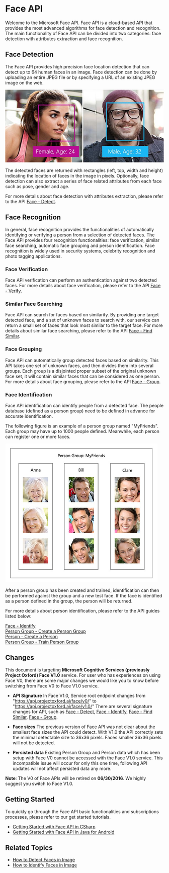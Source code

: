 <!-- 
NavPath: Face API
LinkLabel: Overview
Url: face-api/documentation/overview
Weight: 100
-->
# Face API

Welcome to the Microsoft Face API. Face API is a cloud-based API that provides the most advanced algorithms for face detection and recognition. The main functionality of Face API can be divided into two categories: face detection with attributes extraction and face recognition.

## Face Detection


The Face API provides high precision face location detection that can detect up to 64 human faces in an image. Face detection can be done by uploading an entire JPEG file or by specifying a URL of an existing JPEG image on the web.

![Overview - Face Detection](./Images/Face.detection.jpg)

The detected faces are returned with rectangles (left, top, width and height) indicating the location of faces in the image in pixels. Optionally, face detection can also extract a series of face related attributes from each face such as pose, gender and age.

For more details about face detection with attributes extraction, please refer to the API [Face - Detect](https://dev.projectoxford.ai/docs/services/563879b61984550e40cbbe8d/operations/563879b61984550f30395236).

## Face Recognition

In general, face recognition provides the functionalities of automatically identifying or verifying a person from a selection of detected faces. The Face API provides four recognition functionalities: face verification, similar face searching, automatic face grouping and person identification. Face recognition is widely used in security systems, celebrity recognition and photo tagging applications.

### Face Verification

Face API verification can perform an authentication against two detected faces. For more details about face verification, please refer to the API [Face - Verify](https://dev.projectoxford.ai/docs/services/563879b61984550e40cbbe8d/operations/563879b61984550f3039523a).

### Similar Face Searching

Face API can search for faces based on similarity. By providing one target detected face, and a set of unknown faces to search with, our service can return a small set of faces that look most similar to the target face. For more details about similar face searching, please refer to the API [Face - Find Similar](https://dev.projectoxford.ai/docs/services/563879b61984550e40cbbe8d/operations/563879b61984550f30395237).

### Face Grouping

Face API can automatically group detected faces based on similarity. This API takes one set of unknown faces, and then divides them into several groups. Each group is a disjointed proper subset of the original unknown face set, it will contain similar faces that can be considered as one person. For more details about face grouping, please refer to the API [Face - Group](https://dev.projectoxford.ai/docs/services/563879b61984550e40cbbe8d/operations/563879b61984550f30395238).

### Face Identification

Face API identification can identify people from a detected face. The people database (defined as a person group) need to be defined in advance for accurate identification.

The following figure is an example of a person group named "MyFriends". Each group may have up to 1000 people defined. Meanwhile, each person can register one or more faces.

![Overview - Person Group](./Images/person.group.clare.jpg)

After a person group has been created and trained, identification can then be performed against the group and a new test face. If the face is identified as a person defined in the group, the person will be returned.

For more details about person identification, please refer to the API guides listed below:

[Face - Identify](https://dev.projectoxford.ai/docs/services/563879b61984550e40cbbe8d/operations/563879b61984550f30395239)  
[Person Group - Create a Person Group](https://dev.projectoxford.ai/docs/services/563879b61984550e40cbbe8d/operations/563879b61984550f30395244)  
[Person - Create a Person](https://dev.projectoxford.ai/docs/services/563879b61984550e40cbbe8d/operations/563879b61984550f3039523c)  
[Person Group - Train Person Group](https://dev.projectoxford.ai/docs/services/563879b61984550e40cbbe8d/operations/563879b61984550f30395249) 

## Changes

This document is targeting **Microsoft Cognitive Services (previously Project Oxford) Face V1.0** service. For user who has experiences on using Face V0, there are some major changes we would like you to know before switching from Face V0 to Face V1.0 service.

* **API Signature**
In Face V1.0, Service root endpoint changes from "https://api.projectoxford.ai/face/v0/" to "https://api.projectoxford.ai/face/v1.0/" 
There are several signature changes for API, such as [Face - Detect](https://dev.projectoxford.ai/docs/services/563879b61984550e40cbbe8d/operations/563879b61984550f30395236), [Face - Identify](https://dev.projectoxford.ai/docs/services/563879b61984550e40cbbe8d/operations/563879b61984550f30395239), [Face - Find Similar](https://dev.projectoxford.ai/docs/services/563879b61984550e40cbbe8d/operations/563879b61984550f30395237), [Face - Group](https://dev.projectoxford.ai/docs/services/563879b61984550e40cbbe8d/operations/563879b61984550f30395238).

* **Face sizes**
The previous version of Face API was not clear about the smallest face sizes the API could detect. With V1.0 the API correctly sets the minimal detectable size to 36x36 pixels. Faces smaller 36x36 pixels will not be detected.

* **Persisted data**
Existing Person Group and Person data which has been setup with Face V0 cannot be accessed with the Face V1.0 service. This incompatible issue will occur for only this one time, following API updates will not affect persisted data any more.

**Note**: The V0 of Face APIs will be retired on **06/30/2016**. We highly suggest you switch to Face V1.0.

## Getting Started

To quickly go through the Face API basic functionalities and subscriptions processes, please refer to our get started tutorials.

- [Getting Started with Face API in CSharp](Get-Started-with-Face-API/GettingStartedwithFaceAPIinCSharp.md)
- [Getting Started with Face API in Java for Android](Get-Started-with-Face-API/GettingStartedwithFaceAPIinJavaforAndroid.md)

## Related Topics

- [How to Detect Faces in Image](Face-API-How-to-Topics/HowtoDetectFacesinImage.md)
- [How to Identify Faces in Image](Face-API-How-to-Topics/HowtoIdentifyFacesinImage.md)

